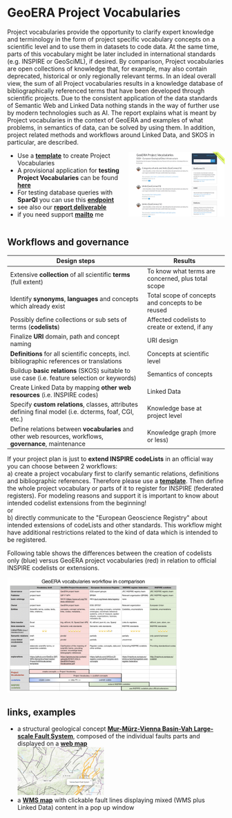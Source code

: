# GeoERA Project Vocabularies
Project vocabularies provide the opportunity to clarify expert knowledge and terminology in the form of project specific vocabulary concepts on a scientific level and to use them in datasets to code data. At the same time, parts of this vocabulary might be later included in international standards (e.g. INSPIRE or GeoSciML), if desired. By comparison, Project vocabularies are open collections of knowledge that, for example, may also contain deprecated, historical or only regionally relevant terms. In an ideal overall view, the sum of all Project vocabularies results in a knowledge database of bibliographically referenced terms that have been developed through scientific projects. Due to the consistent application of the data standards of Semantic Web and Linked Data nothing stands in the way of further use by modern technologies such as AI. The report explains what is meant by Project vocabularies in the context of GeoERA and examples of what problems, in semantics of data, can be solved by using them. In addition, project related methods and workflows around Linked Data, and SKOS in particular, are described.

[<img align="right" src="IMG_0521.jpg" height="150px">](https://schmar00.github.io/project-vocabularies/)  
* Use a **[template](https://github.com/GeoEra-GIP/WP4-Semantics/raw/master/Project%20Vocabularies/templates/PV_template_v3.zip)** to create Project Vocabularies  
* A provisional application for **testing Project Vocabularies** can be found **[here](https://schmar00.github.io/project-vocabularies/)**  
* For testing database queries with **SparQl** you can use this **[endpoint](https://resource.geolba.ac.at/PoolParty/sparql/geoera)**  
* see also our **[report deliverable](https://geoera.eu/wp-content/uploads/2019/11/D4.3-GeoERA-Project-Vocabularies.pdf)**
* if you need support **[mailto](mailto:martin.schiegl@geologie.ac.at)** me  
<div style="clear:both;"></div>  

  
## Workflows and governance  

| Design steps | Results |
| --- | --- |
| Extensive **collection** of all scientific **terms** (full extent) | To know what terms are concerned, plus total scope |
| Identify **synonyms**, **languages** and concepts which already exist | Total scope of concepts and concepts to be reused |
| Possibly define collections or sub sets of terms (**codelists**) | Affected codelists to create or extend, if any |
| Finalize **URI** domain, path and concept naming | URI design |
| **Definitions** for all scientific concepts, incl. bibliographic references or translations | Concepts at scientific level |
| Buildup **basic relations** (SKOS) suitable to use case (i.e. feature selection or keywords) | Semantics of concepts |
| Create Linked Data by mapping **other web resources** (i.e. INSPIRE codes) | Linked Data |
| Specify **custom relations**, classes, attributes defining final model (i.e. dcterms, foaf, CGI, etc.) | Knowledge base at project level |
| Define relations between **vocabularies** and other web resources, workflows, **governance**, maintenance  | Knowledge graph (more or less) |  


If your project plan is just to **extend INSPIRE codeLists** in an official way you can choose between 2 workflows:  
a) create a project vocabulary first to clarify semantic relations, definitions and bibliographic references. Therefore please use a **[template](https://github.com/GeoEra-GIP/WP4-Semantics/raw/master/Project%20Vocabularies/templates/PV_template_v3.zip)**. Then define the whole project vocabulary or parts of it to register for INSPIRE (federated registers). For modeling reasons and support it is important to know about intended codelist extensions from the beginning!  
or  
b) directly communicate to the "European Geoscience Registry" about intended extensions of codeLists and other standards. This workflow might have additional restrictions related to the kind of data which is intended to be registered.  
  
Following table shows the differences between the creation of codelists only (blue) versus GeoERA project vocabularies (red) in relation to official INSPIRE codelists or extensions.  
  
[<img src="C5B26460-1390-47CF-BFC7-9A2C5581B44A.jpeg" width="400px">](https://github.com/GeoEra-GIP/WP4-Semantics/blob/master/Project%20Vocabularies/GeoERA%20Vocabularies%20Workflow.pdf)  
  
## links, examples
* a structural geological concept **[Mur-Mürz-Vienna Basin-Vah Large-scale Fault System](https://thesaurus.geolba.ac.at/?uri=http://resource.geolba.ac.at/structure/186&lang=en)**, composed of the individual faults parts and displayed on a **[web map](https://schmar00.github.io/gba-thesaurus/structureViewer.html?uri=http://resource.geolba.ac.at/structure/186&lang=en)**  
[<img src="webmap.jpg" width="200px">](https://schmar00.github.io/gba-thesaurus/structureViewer.html?uri=http://resource.geolba.ac.at/structure/186&lang=en)
* a **[WMS map](http://www.ce-gic.org/wms/GBA_structures_2.html)** with clickable fault lines displaying mixed (WMS plus Linked Data) content in a pop up window  

